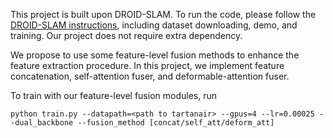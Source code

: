 This project is built upon DROID-SLAM. To run the code, please follow the [DROID-SLAM instructions](https://github.com/princeton-vl/DROID-SLAM), including dataset downloading, demo, and training. Our project does not require extra dependency.

We propose to use some feature-level fusion methods to enhance the feature extraction procedure. In this project, we implement feature concatenation, self-attention fuser, and deformable-attention fuser.

To train with our feature-level fusion modules, run
```
python train.py --datapath=<path to tartanair> --gpus=4 --lr=0.00025 --dual_backbone --fusion_method [concat/self_att/deform_att]
```
